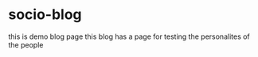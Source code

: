 # socio-blog
this is demo blog page
this blog has a page for testing the personalites of the people
